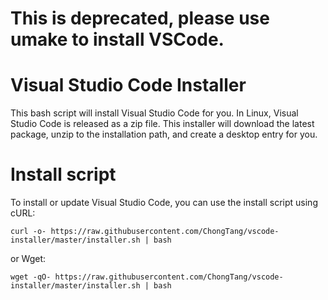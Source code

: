 # This is deprecated, please use umake to install VSCode.

# Visual Studio Code Installer
This bash script will install Visual Studio Code for you. In Linux, Visual Studio Code is released as a zip file. This installer will download the latest package, unzip to the installation path, and create a desktop entry for you.

# Install script
To install or update Visual Studio Code, you can use the install script using cURL:
```
curl -o- https://raw.githubusercontent.com/ChongTang/vscode-installer/master/installer.sh | bash
```
or Wget:
```
wget -qO- https://raw.githubusercontent.com/ChongTang/vscode-installer/master/installer.sh | bash
```
